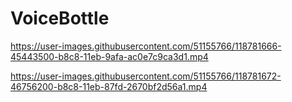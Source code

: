 # VoiceBottle




https://user-images.githubusercontent.com/51155766/118781666-45443500-b8c8-11eb-9afa-ac0e7c9ca3d1.mp4


https://user-images.githubusercontent.com/51155766/118781672-46756200-b8c8-11eb-87fd-2670bf2d56a1.mp4

